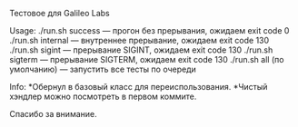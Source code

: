 Тестовое для Galileo Labs

Usage:
./run.sh success      — прогон без прерывания, ожидаем exit code 0
./run.sh internal     — внутреннее прерывание, ожидаем exit code 130
./run.sh sigint       — прерывание SIGINT, ожидаем exit code 130
./run.sh sigterm      — прерывание SIGTERM, ожидаем exit code 130
./run.sh all (по умолчанию) — запустить все тесты по очереди

Info:
*Обернул в базовый класс для переиспользования.
*Чистый хэндлер можно посмотреть в первом коммите.

Спасибо за внимание.
